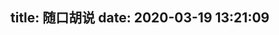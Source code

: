 title: 随口胡说
date: 2020-03-19 13:21:09
---

<link rel="stylesheet" href="https://cdn.jsdelivr.net/gh/HexoPlusPlus/HexoPlusPlus@3824155/talk.css" /> 
<script src="https://cdn.jsdelivr.net/gh/HexoPlusPlus/HexoPlusPlus@3824155/talk_user.js"></script>
<div id="hpp_talk"></div>
<script>
new hpp_talk({
id:"hpp_talk",
domain: "blogadmin.cyfan.top",
limit: 10,
start: 0
});
</script>

